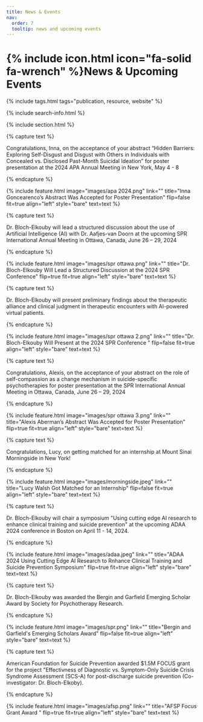 ```yaml
---
title: News & Events
nav:
  order: 7
  tooltip: news and upcoming events
---
```


# {% include icon.html icon="fa-solid fa-wrench" %}News & Upcoming Events

{% include tags.html tags="publication, resource, website" %}

{% include search-info.html %}

{% include section.html %}

{% capture text %}


Congratulations, Inna, on the acceptance of your abstract “Hidden Barriers: Exploring Self-Disgust and Disgust with Others in Individuals with Concealed vs. Disclosed Past-Month Suicidal Ideation” for poster presentation at the 2024 APA Annual Meeting in New York, May 4 - 8

{% endcapture %}

{%
  include feature.html
  image="images/apa 2024.png"
  link=""
  title="Inna Goncearenco’s Abstract Was Accepted for Poster Presentation"
  flip=false
  fit=true
  align="left"
  style="bare"
  text=text
%}

{% capture text %}


Dr. Bloch-Elkouby will lead a structured discussion about the use of Artificial Intelligence (AI) with Dr. Aafjes-van Doorn at the upcoming SPR International Annual Meeting in Ottawa, Canada, June 26 – 29, 2024

{% endcapture %}

{%
  include feature.html
  image="images/spr ottawa.png"
  link=""
  title="Dr. Bloch-Elkouby Will Lead a Structured Discussion at the 2024 SPR Conference"
  flip=true
  fit=true
  align="left"
  style="bare"
  text=text
%}



{% capture text %}


Dr. Bloch-Elkouby will present preliminary findings about the therapeutic alliance and clinical judgment in therapeutic encounters with AI-powered virtual patients. 

{% endcapture %}

{%
  include feature.html
  image="images/spr ottawa 2.png"
  link=""
  title="Dr. Bloch-Elkouby Will Present at the 2024 SPR Conference "
  flip=false
  fit=true
  align="left"
  style="bare"
  text=text
%}

{% capture text %}

Congratulations, Alexis, on the acceptance of your abstract on the role of self-compassion as a change mechanism in suicide-specific psychotherapies for poster presentation at the SPR International Annual Meeting in Ottawa, Canada, June 26 – 29, 2024

{% endcapture %}

{%
  include feature.html
  image="images/spr ottawa 3.png"
  link=""
  title="Alexis Aberman’s Abstract Was Accepted for Poster Presentation"
  flip=true
  fit=true
  align="left"
  style="bare"
  text=text
%}


{% capture text %}

Congratulations, Lucy, on getting matched for an internship at Mount Sinai Morningside in New York!

{% endcapture %}

{%
  include feature.html
  image="images/morningside.jpeg"
  link=""
  title="Lucy Walsh Got Matched for an Internship"
  flip=false
  fit=true
  align="left"
  style="bare"
  text=text
%}

{% capture text %}

Dr. Bloch-Elkouby will chair a symposium "Using cutting edge AI research to enhance clinical training and suicide prevention" at the upcoming ADAA 2024 conference in Boston on April 11 - 14, 2024. 

{% endcapture %}

{%
  include feature.html
  image="images/adaa.jpeg"
  link=""
  title="ADAA 2024 Using Cutting Edge AI Research to Rnhance Clinical Training and Suicide Prevention Symposium"
  flip=true
  fit=true
  align="left"
  style="bare"
  text=text
%}

{% capture text %}


Dr. Bloch-Elkouby was awarded the Bergin and Garfield Emerging Scholar Award by Society for Psychotherapy Research.

{% endcapture %}

{%
  include feature.html
  image="images/spr.png"
  link=""
  title="Bergin and Garfield's Emerging Scholars Award"
  flip=false
  fit=true
  align="left"
  style="bare"
  text=text
%}



{% capture text %}


American Foundation for Suicide Prevention awarded $1.5M FOCUS grant for the project "Effectivness of Diagnostic vs. Symptom-Only Suicide Crisis Syndrome Assessment (SCS-A) for post-discharge suicide prevention (Co-investigator: Dr. Bloch-Elkoby). 

{% endcapture %}

{%
  include feature.html
  image="images/afsp.png"
  link=""
  title="AFSP Focus Grant Award "
  flip=true
  fit=true
  align="left"
  style="bare"
  text=text
%}





